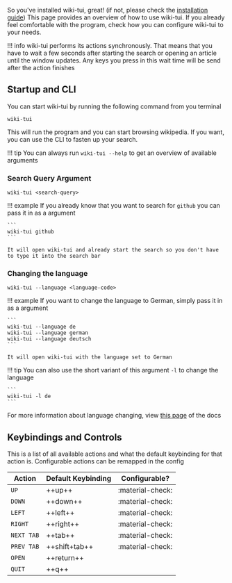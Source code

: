 So you've installed wiki-tui, great! (if not, please check the [installation guide](./installation.md)) This page provides an overview of how to use wiki-tui. If you already feel comfortable with the program, check how 
you can configure wiki-tui to your needs.

!!! info
    wiki-tui performs its actions synchronously. That means that you have to wait a few seconds after starting
    the search or opening an article until the window updates. Any keys you press in this wait time will be 
    send after the action finishes

## Startup and CLI

You can start wiki-tui by running the following command from you terminal

```
wiki-tui
```

This will run the program and you can start browsing wikipedia. If you want, you can use the CLI to fasten up your search.

!!! tip
    You can always run `wiki-tui --help` to get an overview of available arguments

### Search Query Argument

```
wiki-tui <search-query>
```

!!! example
    If you already know that you want to search for `github` you can pass it in as a argument

    ```
    wiki-tui github
    ```

    It will open wiki-tui and already start the search so you don't have to type it into the search bar

### Changing the language

```
wiki-tui --language <language-code>
```

!!! example
    If you want to change the language to German, simply pass it in as a argument
    
    ```
    wiki-tui --language de
    wiki-tui --language german
    wiki-tui --language deutsch
    ```

    It will open wiki-tui with the language set to German

!!! tip
    You can also use the short variant of this argument `-l` to change the language
    
    ```
    wiki-tui -l de
    ```

For more information about language changing, view [this page](../configuration/api.md#supported-languages) of the docs

## Keybindings and Controls

This is a list of all available actions and what the default keybinding for that action is. Configurable
actions can be remapped in the config

| Action         | Default Keybinding | Configurable?    |
| -------------- | ------------------ | ---------------- |
|  `UP`          | ++up++             | :material-check: |
|  `DOWN`        | ++down++           | :material-check: |
|  `LEFT`        | ++left++           | :material-check: |
|  `RIGHT`       | ++right++          | :material-check: |
|  `NEXT TAB`    | ++tab++            | :material-check: |
|  `PREV TAB`    | ++shift+tab++      | :material-check: |
|  `OPEN`        | ++return++         |                  |
|  `QUIT`        | ++q++              |                  |
